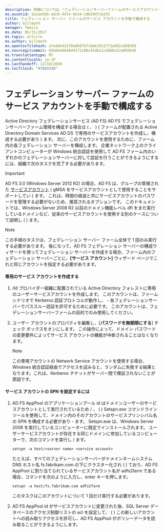 ```yaml
---
description: 詳細については、「フェデレーションサーバーファームのサービスアカウントを手動で構成する」を参照してください。
ms.assetid: 5a1ae56b-adcb-447e-9e34-c0629d7cb241
title: フェデレーション サーバー ファームのサービス アカウントを手動で構成する
author: billmath
manager: femila
ms.date: 05/31/2017
ms.topic: article
ms.author: billmath
ms.openlocfilehash: afedde422f0a46975fcbb61912773a992c688309
ms.sourcegitcommit: 65b6de6b44d41f1180c45db11cdd60cb2a093b46
ms.translationtype: MT
ms.contentlocale: ja-JP
ms.lasthandoff: 12/10/2020
ms.locfileid: "97043330"
---
```

# <a name="manually-configure-a-service-account-for-a-federation-server-farm"></a>フェデレーション サーバー ファームのサービス アカウントを手動で構成する

Active Directory フェデレーションサービス (AD FS) AD FS でフェデレーションサーバーファーム環境を構成する場合は \( 、 \) \( ファームが配置される Active Directory Domain Services AD DS で専用のサービスアカウントを作成し、構成する必要があり \) ます。 次に、このアカウントを使用するために、ファーム内の各フェデレーション サーバーを構成します。 企業ネットワーク上のクライアントコンピューターが Windows 統合認証を使用して AD FS ファーム内のいずれかのフェデレーションサーバーに対して認証を行うことができるようにするには、組織で次のタスクを完了する必要があります。

> [!IMPORTANT]
> AD FS 3.0 (Windows Server 2012 R2) の場合、AD FS は、グループの管理された [サービスアカウント](../../../security/group-managed-service-accounts/group-managed-service-accounts-overview.md) \( gMSA をサービスアカウントとして使用することをサポートしてい \) ます。  これは、時間の経過と共にサービスアカウントのパスワードを管理する必要がないため、推奨されるオプションです。  このドキュメントでは、Windows Server 2008 R2 以前のドメイン機能レベル dfl をまだ実行しているドメインなど、従来のサービスアカウントを使用する別のケースについて説明し \( \) ます。

> [!NOTE]
> この手順のタスクは、フェデレーション サーバー ファーム全体で 1 回のみ実行する必要があります。 後になって、AD FS フェデレーション サーバーの構成ウィザードを使ってフェデレーション サーバーを作成する場合、ファーム内のフェデレーション サーバーごとに、**[サービス アカウント]** ウィザード ページでこれと同じアカウントを指定する必要があります。

#### <a name="create-a-dedicated-service-account"></a>専用のサービス アカウントを作成する

1.  \/Id プロバイダー組織に配置されている Active Directory フォレストに専用のユーザーサービスアカウントを作成します。 このアカウントは、ファームシナリオで Kerberos 認証プロトコルが動作し、 \- 各フェデレーションサーバーでパススルー認証を許可するために必要です。 このアカウントは、フェデレーションサーバーファームの目的でのみ使用してください。

2.  ユーザー アカウントのプロパティを編集し、[**パスワードを無期限にする**] チェック ボックスをオンにします。 この操作によって、ドメイン パスワードの変更要件によってサービス アカウントの機能が中断されることはなくなります。

    > [!NOTE]
    > この専用アカウントの Network Service アカウントを使用する場合、Windows 統合認証経由でアクセスを試みると、ランダムに失敗する結果となります。これは、Kerberos チケットがサーバー間で検証されないことが原因です。

#### <a name="to-set-the-spn-of-the-service-account"></a>サービス アカウントの SPN を設定するには

1.  AD FS AppPool のアプリケーションプール id はドメインユーザーのサービスアカウントとして実行されているため \/ 、 \( \) Setspn.exe コマンドラインツールを使用して、ドメイン内のそのアカウントのサービスプリンシパル名の SPN を構成する必要があり \- ます。 Setspn.exe は、Windows Server 2008 を実行しているコンピューターに既定でインストールされます。 ユーザーサービスアカウントが存在する同じドメインに参加しているコンピューターで、次のコマンドを実行し \/ ます。

    ```
    setspn -a host/<server name> <service account>
    ```

    たとえば、すべてのフェデレーションサーバーがドメインネームシステム DNS ホスト名 fs.fabrikam.com の下にクラスター化され \( \) ており、AD FS AppPool に割り当てられているサービスアカウント名が adfs2farm である場合、コマンドを次のように入力し、enter キーを押します。

    ```
    setspn -a host/fs.fabrikam.com adfs2farm
    ```

    このタスクはこのアカウントについて 1 回だけ実行する必要があります。

2.  AD FS AppPool id がサービスアカウントに変更された後、SQL Server データベースのアクセス制御リストの acl を設定して、 \( \) この新しいアカウントへの読み取りアクセスを許可し、AD FS AppPool がポリシーデータを読み取ることができるようにします。


